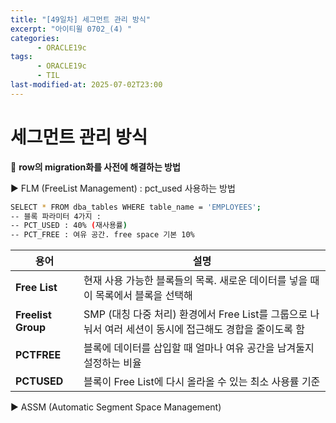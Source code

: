 ```yaml
---
title: "[49일차] 세그먼트 관리 방식"
excerpt: "아이티윌 0702_(4) "
categories:
      - ORACLE19c
tags:
      - ORACLE19c
      - TIL
last-modified-at: 2025-07-02T23:00
---
```


# 세그먼트 관리 방식

📌 **row의 migration화를 사전에 해결하는 방법** 

▶️ FLM (FreeList Management) : pct_used 사용하는 방법

```bash
SELECT * FROM dba_tables WHERE table_name = 'EMPLOYEES'; 
-- 블록 파라미터 4가지 : 
-- PCT_USED : 40% (재사용률)
-- PCT_FREE : 여유 공간. free space 기본 10%
```

| 용어 | 설명 |
| --- | --- |
| **Free List** | 현재 사용 가능한 블록들의 목록. 새로운 데이터를 넣을 때 이 목록에서 블록을 선택해 |
| **Freelist Group** | SMP (대칭 다중 처리) 환경에서 Free List를 그룹으로 나눠서 여러 세션이 동시에 접근해도 경합을 줄이도록 함 |
| **PCTFREE** | 블록에 데이터를 삽입할 때 얼마나 여유 공간을 남겨둘지 설정하는 비율 |
| **PCTUSED** | 블록이 Free List에 다시 올라올 수 있는 최소 사용률 기준 |

▶️ ASSM (Automatic Segment Space Management)